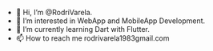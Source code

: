 - 👋 Hi, I’m @RodriVarela.
- 👀 I’m interested in WebApp and MobileApp Development.
- 🌱 I’m currently learning Dart with Flutter.
- 📫 How to reach me rodrivarela1983gmail.com

<!---
RodriVarela/RodriVarela is a ✨ special ✨ repository because its `README.md` (this file) appears on your GitHub profile.
You can click the Preview link to take a look at your changes.
--->
